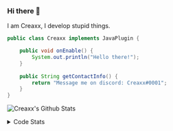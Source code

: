### Hi there 👋

I am Creaxx, I develop stupid things. 

```java
public class Creaxx implements JavaPlugin {

    public void onEnable() {
        System.out.println("Hello there!");
    }
    
    public String getContactInfo() {
        return "Message me on discord: Creaxx#0001";
    }
}
```

![Creaxx's Github Stats](https://github-readme-stats.vercel.app/api?username=CreaxxOG&show_icons=true&theme=dark&count_private=true)

<details>
  <summary>Code Stats</summary>

<!--START_SECTION:waka-->
![Code Time](http://img.shields.io/badge/Code%20Time-1%2C233%20hrs%2015%20mins-blue)

![Lines of code](https://img.shields.io/badge/From%20Hello%20World%20I%27ve%20Written-494.6%20thousand%20lines%20of%20code-blue)

**🐱 My GitHub Data** 

> 📦 66.3 kB Used in GitHub's Storage 
 > 
> 🏆 1,420 Contributions in the Year 2023
 > 
> 🚫 Not Opted to Hire
 > 
> 📜 4 Public Repositories 
 > 
> 🔑 2 Private Repositories 
 > 
**I'm a Night 🦉** 

```text
🌞 Morning                281 commits         ██░░░░░░░░░░░░░░░░░░░░░░░   07.40 % 
🌆 Daytime                1611 commits        ███████████░░░░░░░░░░░░░░   42.44 % 
🌃 Evening                1846 commits        ████████████░░░░░░░░░░░░░   48.63 % 
🌙 Night                  58 commits          ░░░░░░░░░░░░░░░░░░░░░░░░░   01.53 % 
```
📅 **I'm Most Productive on Saturday** 

```text
Monday                   455 commits         ███░░░░░░░░░░░░░░░░░░░░░░   11.99 % 
Tuesday                  526 commits         ███░░░░░░░░░░░░░░░░░░░░░░   13.86 % 
Wednesday                543 commits         ████░░░░░░░░░░░░░░░░░░░░░   14.30 % 
Thursday                 613 commits         ████░░░░░░░░░░░░░░░░░░░░░   16.15 % 
Friday                   356 commits         ██░░░░░░░░░░░░░░░░░░░░░░░   09.38 % 
Saturday                 700 commits         █████░░░░░░░░░░░░░░░░░░░░   18.44 % 
Sunday                   603 commits         ████░░░░░░░░░░░░░░░░░░░░░   15.89 % 
```


📊 **This Week I Spent My Time On** 

```text
💬 Programming Languages: 
Java                     5 hrs 49 mins       ███████████████████████░░   90.86 % 
XML                      23 mins             ██░░░░░░░░░░░░░░░░░░░░░░░   06.13 % 
Kotlin                   6 mins              ░░░░░░░░░░░░░░░░░░░░░░░░░   01.64 % 
YAML                     4 mins              ░░░░░░░░░░░░░░░░░░░░░░░░░   01.23 % 
GitIgnore file           0 secs              ░░░░░░░░░░░░░░░░░░░░░░░░░   00.13 % 

🔥 Editors: 
IntelliJ                 6 hrs 24 mins       █████████████████████████   100.00 % 
```

**I Mostly Code in Java** 

```text
Java                     55 repos            ████████████████████░░░░░   80.88 % 
Kotlin                   8 repos             ███░░░░░░░░░░░░░░░░░░░░░░   11.76 % 
CSS                      2 repos             █░░░░░░░░░░░░░░░░░░░░░░░░   02.94 % 
TypeScript               2 repos             █░░░░░░░░░░░░░░░░░░░░░░░░   02.94 % 
EJS                      1 repo              ░░░░░░░░░░░░░░░░░░░░░░░░░   01.47 % 
```




 Last Updated on 08/05/2023 12:36:47 UTC
<!--END_SECTION:waka-->
</details>
